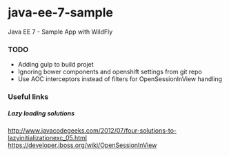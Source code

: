 # java-ee-7-sample
Java EE 7 - Sample App with WildFly

### TODO

- Adding gulp to build projet
- Ignoring bower components and openshift settings from git repo
- Use AOC interceptors instead of filters for OpenSessionInView handling

### Useful links

##### Lazy loading solutions

http://www.javacodegeeks.com/2012/07/four-solutions-to-lazyinitializationexc_05.html
https://developer.jboss.org/wiki/OpenSessionInView